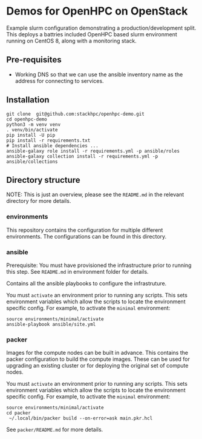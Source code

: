 # Demos for OpenHPC on OpenStack

Example slurm configuration demonstrating a production/development split. This deploys
a battries included OpenHPC based slurm environment running on CentOS 8, along with
a monitoring stack.

## Pre-requisites

- Working DNS so that we can use the ansible inventory name as the address for connecting to services.

## Installation

    git clone  git@github.com:stackhpc/openhpc-demo.git
    cd openhpc-demo
    python3 -m venv venv
    . venv/bin/activate
    pip install -U pip
    pip install -r requirements.txt
    # Install ansible dependencies ...
    ansible-galaxy role install -r requirements.yml -p ansible/roles
    ansible-galaxy collection install -r requirements.yml -p ansible/collections

## Directory structure

NOTE: This is just an overview, please see the `README.md` in the relevant directory
for more details.

### environments

This repository contains the configuration for multiple different environments. The
configurations can be found in this directory.

### ansible

Prerequisite: You must have provisioned the infrastructure prior to running this step. See
`README.md` in environment folder for details.

Contains all the ansible playbooks to configure the infrastruture.

You must `activate` an environment prior to running any scripts.
This sets environment variables which allow the scripts to locate the
environment specific config. For example, to activate the `minimal` environment:

    source environments/minimal/activate
    ansible-playbook ansible/site.yml

### packer

Images for the compute nodes can be built in advance. This contains the packer
configuration to build the compute images. These can be used for upgrading an
existing cluster or for deploying the original set of compute nodes.

You must `activate` an environment prior to running any scripts.
This sets environment variables which allow the scripts to locate the
environment specific config. For example, to activate the `minimal` environment:

    source environments/minimal/activate
    cd packer
     ~/.local/bin/packer build --on-error=ask main.pkr.hcl

See `packer/README.md` for more details.
